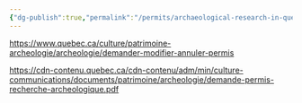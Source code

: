 ```yaml
---
{"dg-publish":true,"permalink":"/permits/archaeological-research-in-quebec/","tags":["Quebec","Permit"]}
---
```



https://www.quebec.ca/culture/patrimoine-archeologie/archeologie/demander-modifier-annuler-permis

https://cdn-contenu.quebec.ca/cdn-contenu/adm/min/culture-communications/documents/patrimoine/archeologie/demande-permis-recherche-archeologique.pdf
